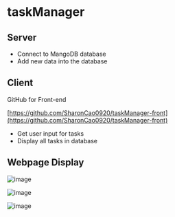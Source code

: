 # taskManager

## Server

* Connect to MangoDB database
* Add new data into the database

## Client
GitHub for Front-end

[https://github.com/SharonCao0920/taskManager-front](https://github.com/SharonCao0920/taskManager-front)

* Get user input for tasks
* Display all tasks in database

## Webpage Display

![image](https://github.com/SharonCao0920/taskManager/assets/54694766/6a5f1dc3-f620-48e1-b734-baaef768e53c)

![image](https://github.com/SharonCao0920/taskManager/assets/54694766/152e3bd0-0c2b-4685-b0a6-7b969f8da826)

![image](https://github.com/SharonCao0920/taskManager/assets/54694766/4e37bb92-684e-4618-abe2-c2266b9f3997)





